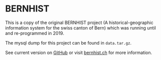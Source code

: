 # BERNHIST

This is a copy of the original BERNHIST project (A historical-geographic information system for the swiss canton of Bern) which was running until and re-programmed in 2019.

The mysql dump for this project can be found in `data.tar.gz`.

See current version on [GitHub](<https://github.com/UB-Bern/bernhist>) or visit [bernhist.ch](http://bernhist.ch) for more information.